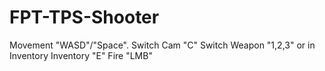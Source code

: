 # FPT-TPS-Shooter
Movement "WASD"/"Space".
Switch Cam "C"
Switch Weapon "1,2,3" or in Inventory
Inventory "E"
Fire "LMB"



